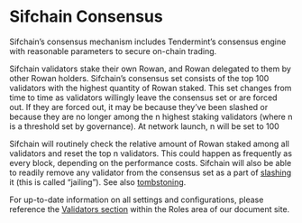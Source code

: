 # Sifchain Consensus

Sifchain’s consensus mechanism includes Tendermint’s consensus engine with reasonable parameters to secure on-chain trading.

Sifchain validators stake their own Rowan, and Rowan delegated to them by other Rowan holders. Sifchain’s consensus set consists of the top 100 validators with the highest quantity of Rowan staked. This set changes from time to time as validators willingly leave the consensus set or are forced out. If they are forced out, it may be because they’ve been slashed or because they are no longer among the n highest staking validators \(where n is a threshold set by governance\). At network launch, n will be set to 100

Sifchain will routinely check the relative amount of Rowan staked among all validators and reset the top n validators. This could happen as frequently as every block, depending on the performance costs. Sifchain will also be able to readily remove any validator from the consensus set as a part of [slashing](https://docs.cosmos.network/master/modules/staking/02_state_transitions.html#slashing) it \(this is called “jailing”\). See also [tombstoning](https://docs.cosmos.network/master/modules/slashing/07_tombstone.html).

For up-to-date information on all settings and configurations, please reference the [Validators section](https://docs.sifchain.finance/roles/validators) within the Roles area of our document site.

